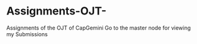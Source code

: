 # Assignments-OJT-


Assignments of the OJT of CapGemini
Go to the master node for viewing my Submissions
